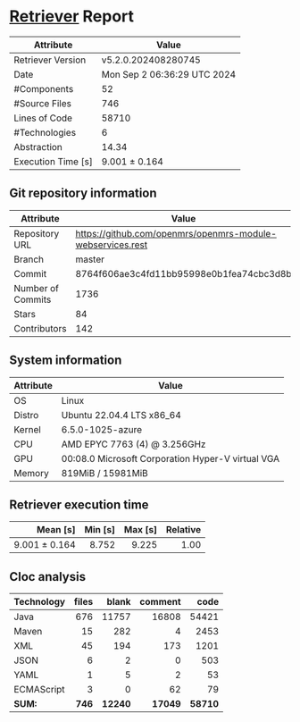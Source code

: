 # [Retriever](https://github.com/PalladioSimulator/Palladio-ReverseEngineering-Retriever) Report
| Attribute          | Value |
| ------------------ | ----- |
| Retriever Version  | v5.2.0.202408280745 |
| Date               | Mon Sep  2 06:36:29 UTC 2024 |
| #Components        | 52 |
| #Source Files      | 746 |
| Lines of Code      | 58710 |
| #Technologies      | 6 |
| Abstraction        | 14.34 |
| Execution Time [s] | 9.001 ± 0.164  |

## Git repository information
|      Attribute    | Value |
| ----------------- | ----- |
| Repository URL    | https://github.com/openmrs/openmrs-module-webservices.rest |
| Branch            | master |
| Commit            | 8764f606ae3c4fd11bb95998e0b1fea74cbc3d8b |
| Number of Commits | 1736 |
| Stars             | 84 |
| Contributors      | 142 |


## System information
| Attribute | Value |
| --------- | ----- |
| OS | Linux  |
| Distro | Ubuntu 22.04.4 LTS x86_64  |
| Kernel | 6.5.0-1025-azure  |
| CPU | AMD EPYC 7763 (4) @ 3.256GHz  |
| GPU | 00:08.0 Microsoft Corporation Hyper-V virtual VGA  |
| Memory | 819MiB / 15981MiB  |

## Retriever execution time
| Mean [s] | Min [s] | Max [s] | Relative |
|---:|---:|---:|---:|
| 9.001 ± 0.164 | 8.752 | 9.225 | 1.00 |

## Cloc analysis

<!-- github.com/AlDanial/cloc v 1.90  T=2.15 s (351.5 files/s, 41517.8 lines/s) -->

|Technology|files|blank|comment|code|
|:-------|-------:|-------:|-------:|-------:|
|Java|676|11757|16808|54421|
|Maven|15|282|4|2453|
|XML|45|194|173|1201|
|JSON|6|2|0|503|
|YAML|1|5|2|53|
|ECMAScript|3|0|62|79|
|**SUM:**|**746**|**12240**|**17049**|**58710**|
